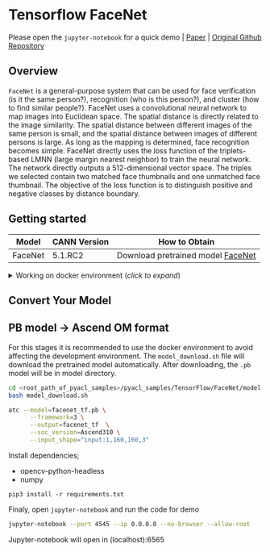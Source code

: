 # Tensorflow FaceNet

Please open the `jupyter-notebook` for a quick demo | [Paper](https://arxiv.org/abs/1503.03832) | [Original Github Repository](https://github.com/davidsandberg/facenet)

## Overview
`FaceNet` is a general-purpose system that can be used for face verification (is it the same person?), recognition (who is this person?), and cluster (how to find similar people?). FaceNet uses a convolutional neural network to map images into Euclidean space. The spatial distance is directly related to the image similarity. The spatial distance between different images of the same person is small, and the spatial distance between images of different persons is large. As long as the mapping is determined, face recognition becomes simple. FaceNet directly uses the loss function of the triplets-based LMNN (large margin nearest neighbor) to train the neural network. The network directly outputs a 512-dimensional vector space. The triples we selected contain two matched face thumbnails and one unmatched face thumbnail. The objective of the loss function is to distinguish positive and negative classes by distance boundary.


## Getting started

| **Model** | **CANN Version** | **How to Obtain** |
|---|---|---|
| FaceNet | 5.1.RC2  | Download pretrained model [FaceNet](https://modelzoo-train-atc.obs.cn-north-4.myhuaweicloud.com/003_Atc_Models/modelzoo/Official/cv/Facenet_for_ACL.zip)

<details> <summary> Working on docker environment (<i>click to expand</i>)</summary>

Start your docker environment.


```bash
sudo docker run -it -u root --rm --name facenet_infer -p 6565:4545 \
--device=/dev/davinci0 \
--device=/dev/davinci_manager \
--device=/dev/devmm_svm \
--device=/dev/hisi_hdc \
-v /usr/local/dcmi:/usr/local/dcmi \
-v /PATH/pyacl_samples:/workspace/pyacl_samples \
-v /usr/local/bin/npu-smi:/usr/local/bin/npu-smi \
-v /usr/local/Ascend/driver:/usr/local/Ascend/driver \
ascendhub.huawei.com/public-ascendhub/infer-modelzoo:22.0.RC2 /bin/bash
```

```bash
pip3 install --upgrade pip
pip3 install attrs numpy decorator sympy cffi pyyaml pathlib2 psutil protobuf scipy requests absl-py jupyter jupyterlab sympy
```

```bash
apt-get update && apt-get install -y --no-install-recommends \
        gcc \
        g++ \
        make \
        cmake \
        zlib1g \
        zlib1g-dev \
        openssl \
        libsqlite3-dev \
        libssl-dev \
        libffi-dev \
        unzip \
        pciutils \
        net-tools \
        libblas-dev \
        gfortran \
        libblas3 \
        libopenblas-dev \
        libbz2-dev \
        build-essential \
        git \
        && \
    apt-get clean && \
    rm -rf /var/lib/apt/lists/*
```
</details>

## Convert Your Model

## PB model -> Ascend OM format 
For this stages it is recommended to use the docker environment to avoid affecting the development environment. The `model_download.sh` file will download the pretrained model automatically. After downloading, the `.pb` model will be in model directory.

```bash
cd <root_path_of_pyacl_samples>/pyacl_samples/TensorFlow/FaceNet/model
bash model_download.sh
```

```bash
atc --model=facenet_tf.pb \
      --framework=3 \
      --output=facenet_tf  \
      --soc_version=Ascend310 \
      --input_shape="input:1,160,160,3"
```

Install dependencies;

- opencv-python-headless
- numpy

```
pip3 install -r requirements.txt
```

Finaly, open `jupyter-notebook` and run the code for demo

```bash
jupyter-notebook --port 4545 --ip 0.0.0.0 --no-browser --allow-root
```

Jupyter-notebook will open in (localhost):6565